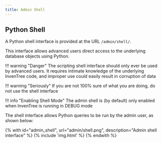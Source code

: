 ```yaml
---
title: Admin Shell
---
```


## Python Shell

A Python shell interface is provided at the URL `/admin/shell/`.

This interface allows advanced users direct access to the underlying database objects using Python. 

!!! warning "Danger"
    The scripting shell interface should only ever be used by advanced users. It requires intimate knowledge of the underlying InvenTree code, and improper use could easily result in corruption of data

!!! warning "Seriously"
    If you are not 100% sure of what you are doing, do not use the shell interface

!!! info "Enabling Shell Mode"
    The admin shell is (by default) only enabled when InvenTree is running in DEBUG mode

The shell interface allows Python queries to be run by the admin user, as shown below:

{% with id="admin_shell", url="admin/shell.png", description="Admin shell interface" %}
{% include 'img.html' %}
{% endwith %}